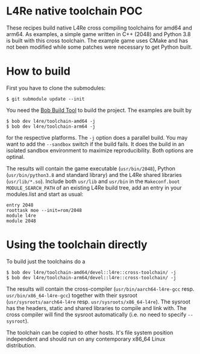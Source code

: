 # L4Re native toolchain POC

These recipes build native L4Re cross compiling toolchains for amd64 and arm64.
As examples, a simple game written in C++ (2048) and Python 3.8 is built with
this cross toolchain. The example game uses CMake and has not been modified
while some patches were necessary to get Python built.

# How to build

First you have to clone the submodules:

    $ git submodule update --init

You need the [Bob Build Tool](https://bob-build-tool.readthedocs.io/en/latest/)
to build the project. The examples are built by

    $ bob dev l4re/toolchain-amd64 -j
    $ bob dev l4re/toolchain-arm64 -j

for the respective platforms. The `-j` option does a parallel build. You may
want to add the `--sandbox` switch if the build fails. It does the build in an
isolated sandbox environment to maximize reproducibility. Both options are
optinal.

The results will contain the game executable (`usr/bin/2048`), Python
(`usr/bin/python3.8` and standard library) and the L4Re shared libraries
(`usr/lib/*.so`). Include both `usr/lib` and `usr/bin` in the `Makeconf.boot`
`MODULE_SEARCH_PATH` of an existing L4Re build tree, add an entry in your
modules.list and start as usual:

    entry 2048
    roottask moe --init=rom/2048
    module l4re
    module 2048

# Using the toolchain directly

To build just the toolchains do a

    $ bob dev l4re/toolchain-amd64/devel::l4re::cross-toolchain/ -j
    $ bob dev l4re/toolchain-arm64/devel::l4re::cross-toolchain/ -j

The results will contain the cross-compiler (`usr/bin/aarch64-l4re-gcc` resp.
`usr/bin/x86_64-l4re-gcc`) together with their sysroot
(`usr/sysroots/aarch64-l4re` resp. `usr/sysroots/x86_64-l4re`). The sysroot has
the headers, static and shared libraries to compile and link with. The cross
compiler will find the sysroot automatically (i.e. no need to specify
`--sysroot`).

The toolchain can be copied to other hosts. It's file system position
independent and should run on any contemporary x86\_64 Linux distribution.
